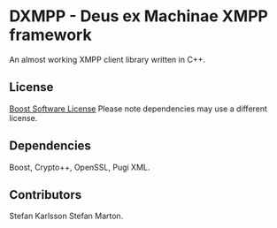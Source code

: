 DXMPP - Deus ex Machinae XMPP framework
=====

An almost working XMPP client library written in C++.

License
-----------
[Boost Software License](http://www.boost.org/LICENSE_1_0.txt)
Please note dependencies may use a different license.

Dependencies
-----------
Boost, Crypto++, OpenSSL, Pugi XML.

Contributors
-----------
Stefan Karlsson
Stefan Marton.
